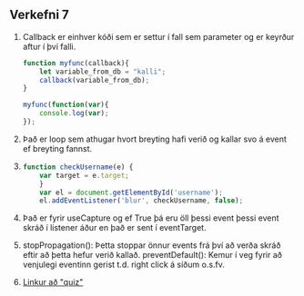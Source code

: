 ## Verkefni 7

1. Callback er einhver kóði sem er settur í fall sem parameter og er keyrður aftur í því falli.
    ```javascript 
    function myfunc(callback){
        let variable_from_db = "kalli";
        callback(variable_from_db);
    }
    
    myfunc(function(var){
        console.log(var);
    });
    ```
  
2. Það er loop sem athugar hvort breyting hafi verið og kallar svo á event ef breyting fannst.

3. 
    ```javascript 
    function checkUsername(e) {
        var target = e.target;
        }
        var el = document.getElementById('username');
        el.addEventListener('blur', checkUsername, false);
    ```
 
 4. Það er fyrir useCapture og ef True þá eru öll þessi event þessi event skráð í listener áður en það er sent í eventTarget.
 
 5. stopPropagation(): Þetta stoppar önnur events frá því að verða skráð eftir að þetta hefur verið kallað.
    preventDefault(): Kemur í veg fyrir að venjulegi eventinn gerist t.d. right click á síðum o.s.fv.
    
6.  [Linkur að "quiz"](http://helgisteinarr.com/js/v7)
